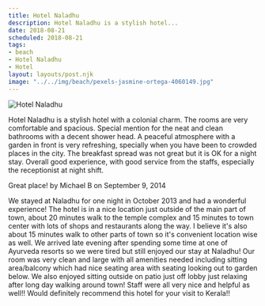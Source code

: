 ```yaml
---
title: Hotel Naladhu
description: Hotel Naladhu is a stylish hotel...
date: 2018-08-21
scheduled: 2018-08-21
tags:
- beach
- Hotel Naladhu
- Hotel
layout: layouts/post.njk
image: "../../img/beach/pexels-jasmine-ortega-4060149.jpg"
---
```


![Hotel Naladhu](../../img/beach/pexels-jasmine-ortega-4060149.jpg)

Hotel Naladhu is a stylish hotel with a colonial charm. The rooms are very comfortable and spacious. Special mention for the neat and clean bathrooms with a decent shower head. A peaceful atmosphere with a garden in front is very refreshing, specially when you have been to crowded places in the city. The breakfast spread was not great but it is OK for a night stay. Overall good experience, with good service from the staffs, especially the receptionist at night shift.

Great place! by Michael B on September 9, 2014

We stayed at Naladhu for one night in October 2013 and had a wonderful experience! The hotel is in a nice location just outside of the main part of town, about 20 minutes walk to the temple complex and 15 minutes to town center with lots of shops and restaurants along the way. I believe it's also about 15 minutes walk to other parts of town so it's convenient location wise as well. We arrived late evening after spending some time at one of Ayurveda resorts so we were tired but still enjoyed our stay at Naladhu! Our room was very clean and large with all amenities needed including sitting area/balcony which had nice seating area with seating looking out to garden below. We also enjoyed sitting outside on patio just off lobby just relaxing after long day walking around town! Staff were all very nice and helpful as well!! Would definitely recommend this hotel for your visit to Kerala!!